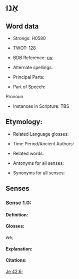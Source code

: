 # אֲנוּ

<!-- Status: S2="NeedsEdits" -->
<!-- Lexica used for edits:   -->

## Word data

* Strongs: H0580

* TWOT: 128

* BDB Reference: [אֲנוּ](rc://en/bdb/dict/a.eh.aa)

* Alternate spellings:

* Principal Parts:

* Part of Speech:

Pronoun

* Instances in Scripture: TBS

## Etymology:

* Related Language glosses:

* Time Period/Ancient Authors:

* Related words:

* Antonyms for all senses:

* Synonyms for all senses:

## Senses

### Sense 1.0:

#### Definition:

#### Glosses:

we; 

#### Explanation:

#### Citations:

[Je 42:6](rc://he/uhb/book/jer/42/6); 

